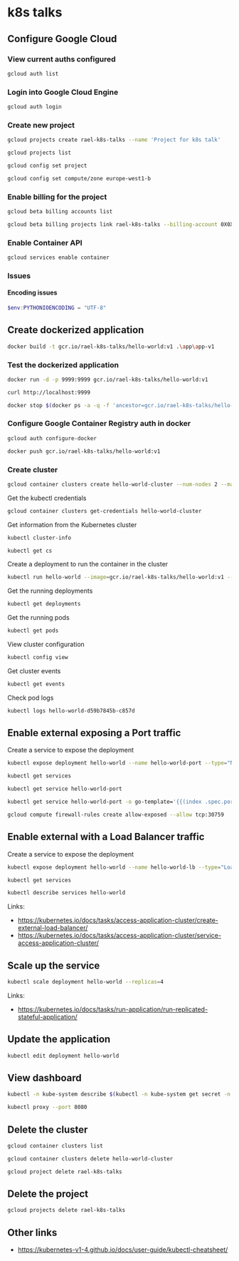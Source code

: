 # k8s talks

## Configure Google Cloud

### View current auths configured

```bash
gcloud auth list
```

### Login into Google Cloud Engine

```bash
gcloud auth login
```

### Create new project

```bash
gcloud projects create rael-k8s-talks --name 'Project for k8s talk'
```

```bash
gcloud projects list
```

```bash
gcloud config set project
```

```bash
gcloud config set compute/zone europe-west1-b
```

### Enable billing for the project

```bash
gcloud beta billing accounts list
```

```bash
gcloud beta billing projects link rael-k8s-talks --billing-account 0X0X0X-0X0X0X-0X0X0X
```

### Enable Container API

```bash
gcloud services enable container
```

### Issues

#### Encoding issues

```powershell
$env:PYTHONIOENCODING = "UTF-8"
```

## Create dockerized application

```bash
docker build -t gcr.io/rael-k8s-talks/hello-world:v1 .\app\app-v1
```

### Test the dockerized application

```bash
docker run -d -p 9999:9999 gcr.io/rael-k8s-talks/hello-world:v1
```

```bash
curl http://localhost:9999
```

```bash
docker stop $(docker ps -a -q -f 'ancestor=gcr.io/rael-k8s-talks/hello-world:v1')
```

### Configure Google Container Registry auth in docker

```bash
gcloud auth configure-docker
```

```bash
docker push gcr.io/rael-k8s-talks/hello-world:v1
```

### Create cluster

```bash
gcloud container clusters create hello-world-cluster --num-nodes 2 --machine-type n1-standard-1
```

Get the kubectl credentials

```bash
gcloud container clusters get-credentials hello-world-cluster
```

Get information from the Kubernetes cluster

```bash
kubectl cluster-info
```

```bash
kubectl get cs
```

Create a deployment to run the container in the cluster

```bash
kubectl run hello-world --image=gcr.io/rael-k8s-talks/hello-world:v1 --port=9999
```

Get the running deployments

```bash
kubectl get deployments
```

Get the running pods

```bash
kubectl get pods
```

View cluster configuration

```bash
kubectl config view
```

Get cluster events

```bash
kubectl get events
```

Check pod logs

```bash
kubectl logs hello-world-d59b7845b-c857d
```

## Enable external exposing a Port traffic

Create a service to expose the deployment

```bash
kubectl expose deployment hello-world --name hello-world-port --type="NodePort"
```

```bash
kubectl get services
```

```bash
kubectl get service hello-world-port
```

```bash
kubectl get service hello-world-port -o go-template='{{(index .spec.port 0).nodePort}}'
```

```bash
gcloud compute firewall-rules create allow-exposed --allow tcp:30759
```


## Enable external with a Load Balancer traffic

Create a service to expose the deployment

```bash
kubectl expose deployment hello-world --name hello-world-lb --type="LoadBalancer"
```

```bash
kubectl get services
```

```bash
kubectl describe services hello-world
```

Links:

- https://kubernetes.io/docs/tasks/access-application-cluster/create-external-load-balancer/
- https://kubernetes.io/docs/tasks/access-application-cluster/service-access-application-cluster/

## Scale up the service

```bash
kubectl scale deployment hello-world --replicas=4
```

Links:

- https://kubernetes.io/docs/tasks/run-application/run-replicated-stateful-application/

## Update the application

```bash
kubectl edit deployment hello-world
```

## View dashboard

```bash
kubectl -n kube-system describe $(kubectl -n kube-system get secret -n kube-system -o name | grep namespace) | grep token:
```

```bash
kubectl proxy --port 8080
```

## Delete the cluster

```bash
gcloud container clusters list
```

```bash
gcloud container clusters delete hello-world-cluster
```

```bash
gcloud project delete rael-k8s-talks
```

## Delete the project

```bash
gcloud projects delete rael-k8s-talks
```

## Other links

- https://kubernetes-v1-4.github.io/docs/user-guide/kubectl-cheatsheet/